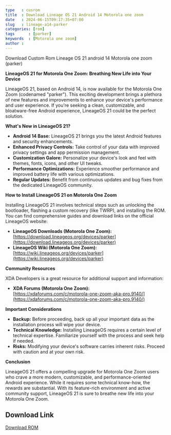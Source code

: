 ```yaml
---
type   : cusrom
title  : Download Lineage OS 21 Android 14 Motorola one zoom
date   : 2024-06-15T09:17:35+07:00
slug   : lineage-a14-parker
categories: [rom]
tags      : [parker]
keywords  : [Motorola one zoom]
author : 
---
```


Download Custom Rom Lineage OS 21 android 14 Motorola one zoom (parker)

**LineageOS 21 for Motorola One Zoom: Breathing New Life into Your Device**

LineageOS 21, based on Android 14, is now available for the Motorola One Zoom (codenamed "parker"). This exciting development brings a plethora of new features and improvements to enhance your device's performance and user experience. If you're seeking a clean, customizable, and bloatware-free Android experience, LineageOS 21 could be the perfect solution.

**What's New in LineageOS 21?**

* **Android 14 Base:** LineageOS 21 brings you the latest Android features and security enhancements.
* **Enhanced Privacy Controls:** Take control of your data with improved privacy settings and app permission management.
* **Customization Galore:** Personalize your device's look and feel with themes, fonts, icons, and other UI tweaks.
* **Performance Optimizations:** Experience smoother performance and improved battery life with various optimizations.
* **Regular Updates:** Benefit from continuous updates and bug fixes from the dedicated LineageOS community.

**How to Install LineageOS 21 on Motorola One Zoom**

Installing LineageOS 21 involves technical steps such as unlocking the bootloader, flashing a custom recovery (like TWRP), and installing the ROM. You can find comprehensive guides and download links on the official LineageOS website:

* **LineageOS Downloads (Motorola One Zoom):** [https://download.lineageos.org/devices/parker](https://download.lineageos.org/devices/parker)
* **LineageOS Wiki (Motorola One Zoom):** [https://wiki.lineageos.org/devices/parker](https://wiki.lineageos.org/devices/parker)

**Community Resources**

XDA Developers is a great resource for additional support and information:

* **XDA Forums (Motorola One Zoom):** [https://xdaforums.com/c/motorola-one-zoom-aka-pro.9140/](https://xdaforums.com/c/motorola-one-zoom-aka-pro.9140/)

**Important Considerations**

* **Backup:** Before proceeding, back up all your important data as the installation process will wipe your device.
* **Technical Knowledge:** Installing LineageOS requires a certain level of technical expertise. Familiarize yourself with the process and seek help if needed.
* **Risks:** Modifying your device's software carries inherent risks. Proceed with caution and at your own risk.

**Conclusion**

LineageOS 21 offers a compelling upgrade for Motorola One Zoom users who crave a more modern, customizable, and performance-oriented Android experience. While it requires some technical know-how, the rewards are substantial. With its feature-rich environment and active community support, LineageOS 21 is sure to breathe new life into your Motorola One Zoom.


## Download Link
[Download ROM](https://t.me/wahyu6070files/970?single)

